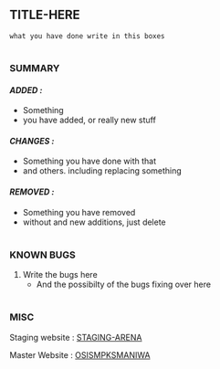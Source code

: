 <!---
OSISMPK SMANIWA DATACORE SETS
Please use this Tamplate to create a PR 
-->

## TITLE-HERE

`
what you have done write in this boxes
`
#

### SUMMARY

#### ***ADDED :***

- Something
- you have added, or really new stuff

#### ***CHANGES :***

- Something you have done with that
- and others. including replacing something

#### ***REMOVED :***
- Something you have removed
- without and new additions, just delete

#

### KNOWN BUGS

1. Write the bugs here
   - And the possibilty of the bugs fixing over here
   
#

### MISC

Staging website : [STAGING-ARENA](https://stagingarena.firebaseapp.com)

Master Website : [OSISMPKSMANIWA](https://osismpksmaniwa.web.id)
